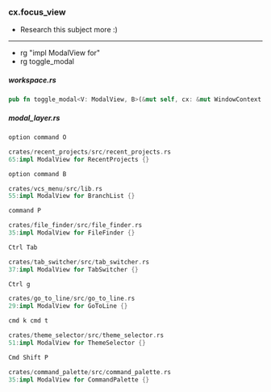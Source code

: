 
### cx.focus_view
- Research this subject more :)

---

- rg "impl ModalView for"
- rg toggle_modal

##### workspace.rs

```rust
pub fn toggle_modal<V: ModalView, B>(&mut self, cx: &mut WindowContext, build: B)
```

##### modal_layer.rs

```rust
option command O

crates/recent_projects/src/recent_projects.rs
65:impl ModalView for RecentProjects {}

option command B

crates/vcs_menu/src/lib.rs
55:impl ModalView for BranchList {}

command P

crates/file_finder/src/file_finder.rs
35:impl ModalView for FileFinder {}

Ctrl Tab

crates/tab_switcher/src/tab_switcher.rs
37:impl ModalView for TabSwitcher {}

Ctrl g

crates/go_to_line/src/go_to_line.rs
29:impl ModalView for GoToLine {}

cmd k cmd t

crates/theme_selector/src/theme_selector.rs
51:impl ModalView for ThemeSelector {}

Cmd Shift P

crates/command_palette/src/command_palette.rs
35:impl ModalView for CommandPalette {}
```
